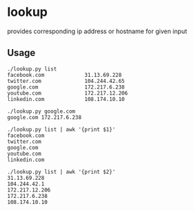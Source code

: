 # lookup
provides corresponding ip address or hostname for given input

## Usage
```
./lookup.py list
facebook.com             31.13.69.228
twitter.com              104.244.42.65
google.com               172.217.6.238
youtube.com              172.217.12.206
linkedin.com             108.174.10.10
```


```
./lookup.py google.com
google.com 172.217.6.238
```


```
./lookup.py list | awk '{print $1}'
facebook.com
twitter.com
google.com
youtube.com
linkedin.com
```

```
./lookup.py list | awk '{print $2}'
31.13.69.228
104.244.42.1
172.217.12.206
172.217.6.238
108.174.10.10
```